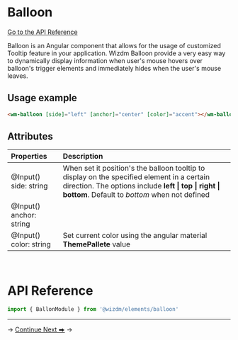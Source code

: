 <!-- toc: reference.json -->

# Balloon

[Go to the API Reference](#api-reference)

Balloon is an Angular component that allows for the usage of customized Tooltip feature in your application. Wizdm Balloon provide a very easy way to dynamically display information when user's mouse hovers over balloon's trigger elements  and immediately hides when the user's mouse leaves.


## Usage example
```html
<wm-balloon [side]="left" [anchor]="center" [color]="accent"></wm-balloon>

```

## Attributes

| **Properties**  | **Description** |
| :-------------- | :-------------- |
| @Input() side: string   | When set it position's the balloon tooltip to display on the specified element in a certain direction. The options include **left \| top \| right \| bottom**. Default to *bottom* when not defined                |
| @Input() anchor: string |                 |
| @Input() color: string  | Set current color using the angular material **ThemePallete** value                 |

  
&nbsp;  


# API Reference
```typescript
import { BallonModule } from '@wizdm/elements/balloon'

```
---
->
[Continue Next ⮕](docs/toc?go=next) 
->  